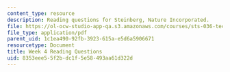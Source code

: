 ```yaml
---
content_type: resource
description: Reading questions for Steinberg, Nature Incorporated.
file: https://ol-ocw-studio-app-qa.s3.amazonaws.com/courses/sts-036-technology-and-nature-in-american-history-spring-2008/8353eee55f2bdc1f5e58493aa61d322d_quest4.pdf
file_type: application/pdf
parent_uid: 1c1ea490-92fb-3923-615a-e5d6a5906671
resourcetype: Document
title: Week 4 Reading Questions
uid: 8353eee5-5f2b-dc1f-5e58-493aa61d322d
---
```

